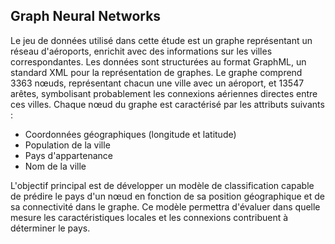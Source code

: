 ## Graph Neural Networks

Le jeu de données utilisé dans cette étude est un graphe représentant un réseau d'aéroports, enrichit avec des informations sur les villes correspondantes. Les données sont structurées au format
GraphML, un standard XML pour la représentation de graphes. Le graphe comprend 3363 nœuds, représentant chacun une ville avec un aéroport, et 13547 arêtes, symbolisant probablement les connexions aériennes directes entre ces villes. Chaque nœud du graphe est caractérisé par les attributs suivants :
- Coordonnées géographiques (longitude et latitude)
- Population de la ville
- Pays d'appartenance
- Nom de la ville

L'objectif principal est de développer un modèle de classification capable de prédire le pays d'un nœud en fonction de sa position géographique et de sa connectivité dans le graphe. Ce modèle permettra
d'évaluer dans quelle mesure les caractéristiques locales et les connexions contribuent à déterminer le pays.
